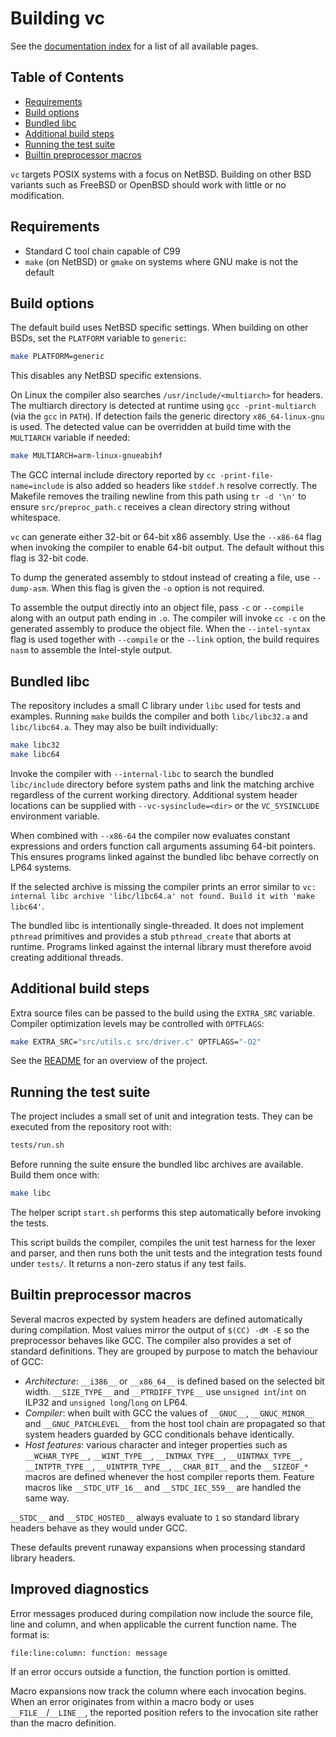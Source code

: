 # Building vc

See the [documentation index](README.md) for a list of all available pages.

## Table of Contents

- [Requirements](#requirements)
- [Build options](#build-options)
- [Bundled libc](#bundled-libc)
- [Additional build steps](#additional-build-steps)
- [Running the test suite](#running-the-test-suite)
- [Builtin preprocessor macros](#builtin-preprocessor-macros)

`vc` targets POSIX systems with a focus on NetBSD. Building on other BSD
variants such as FreeBSD or OpenBSD should work with little or no
modification.

## Requirements

- Standard C tool chain capable of C99
- `make` (on NetBSD) or `gmake` on systems where GNU make is not the
  default

## Build options

The default build uses NetBSD specific settings. When building on other
BSDs, set the `PLATFORM` variable to `generic`:

```sh
make PLATFORM=generic
```

This disables any NetBSD specific extensions.

On Linux the compiler also searches `/usr/include/<multiarch>` for headers.
The multiarch directory is detected at runtime using `gcc -print-multiarch`
(via the `gcc` in `PATH`). If detection fails the generic directory
`x86_64-linux-gnu` is used.  The detected value can be overridden at build time
with the `MULTIARCH` variable if needed:

```sh
make MULTIARCH=arm-linux-gnueabihf
```

The GCC internal include directory reported by `cc -print-file-name=include`
is also added so headers like `stddef.h` resolve correctly. The Makefile
removes the trailing newline from this path using `tr -d '\n'` to ensure
`src/preproc_path.c` receives a clean directory string without whitespace.

`vc` can generate either 32-bit or 64-bit x86 assembly. Use the
`--x86-64` flag when invoking the compiler to enable 64-bit output. The
default without this flag is 32-bit code.

To dump the generated assembly to stdout instead of creating a file, use
`--dump-asm`. When this flag is given the `-o` option is not required.

To assemble the output directly into an object file, pass `-c` or
`--compile` along with an output path ending in `.o`. The compiler will
invoke `cc -c` on the generated assembly to produce the object file.
When the `--intel-syntax` flag is used together with `--compile` or the
`--link` option, the build requires `nasm` to assemble the Intel-style
output.

## Bundled libc

The repository includes a small C library under `libc` used for tests and
examples. Running `make` builds the compiler and both `libc/libc32.a` and
`libc/libc64.a`. They may also be built individually:

```sh
make libc32
make libc64
```

Invoke the compiler with `--internal-libc` to search the bundled
`libc/include` directory before system paths and link the matching
archive regardless of the current working directory. Additional system
header locations can be supplied with `--vc-sysinclude=<dir>` or the
`VC_SYSINCLUDE` environment variable.

When combined with `--x86-64` the compiler now evaluates constant
expressions and orders function call arguments assuming 64-bit pointers.
This ensures programs linked against the bundled libc behave correctly
on LP64 systems.

If the selected archive is missing the compiler prints an error similar to
`vc: internal libc archive 'libc/libc64.a' not found. Build it with 'make libc64'`.

The bundled libc is intentionally single-threaded. It does not implement
`pthread` primitives and provides a stub `pthread_create` that aborts at
runtime. Programs linked against the internal library must therefore
avoid creating additional threads.

## Additional build steps

Extra source files can be passed to the build using the `EXTRA_SRC`
variable. Compiler optimization levels may be controlled with
`OPTFLAGS`:

```sh
make EXTRA_SRC="src/utils.c src/driver.c" OPTFLAGS="-O2"
```

See the [README](../README.md) for an overview of the project.

## Running the test suite

The project includes a small set of unit and integration tests. They can be
executed from the repository root with:

```sh
tests/run.sh
```

Before running the suite ensure the bundled libc archives are available. Build
them once with:

```sh
make libc
```

The helper script `start.sh` performs this step automatically before invoking
the tests.

This script builds the compiler, compiles the unit test harness for the lexer
and parser, and then runs both the unit tests and the integration tests found
under `tests/`. It returns a non-zero status if any test fails.

## Builtin preprocessor macros

Several macros expected by system headers are defined automatically during
compilation. Most values mirror the output of `$(CC) -dM -E` so the
preprocessor behaves like GCC.  The compiler also provides a set of standard
definitions.  They are grouped by purpose to match the behaviour of GCC:

- *Architecture*: `__i386__` or `__x86_64__` is defined based on the selected
  bit width. `__SIZE_TYPE__` and `__PTRDIFF_TYPE__` use `unsigned int`/`int` on
  ILP32 and `unsigned long`/`long` on LP64.
- *Compiler*: when built with GCC the values of `__GNUC__`, `__GNUC_MINOR__` and
  `__GNUC_PATCHLEVEL__` from the host tool chain are propagated so that system
  headers guarded by GCC conditionals behave identically.
- *Host features*: various character and integer properties such as
  `__WCHAR_TYPE__`, `__WINT_TYPE__`, `__INTMAX_TYPE__`, `__UINTMAX_TYPE__`,
  `__INTPTR_TYPE__`, `__UINTPTR_TYPE__`, `__CHAR_BIT__` and the `__SIZEOF_*`
  macros are defined whenever the host compiler reports them. Feature macros
  like `__STDC_UTF_16__` and `__STDC_IEC_559__` are handled the same way.

`__STDC__` and `__STDC_HOSTED__` always evaluate to `1` so standard library
headers behave as they would under GCC.

These defaults prevent runaway expansions when processing standard library
headers.

## Improved diagnostics

Error messages produced during compilation now include the source file,
line and column, and when applicable the current function name.  The
format is:

```
file:line:column: function: message
```

If an error occurs outside a function, the function portion is omitted.

Macro expansions now track the column where each invocation begins.  When
an error originates from within a macro body or uses `__FILE__`/`__LINE__`,
the reported position refers to the invocation site rather than the macro
definition.
